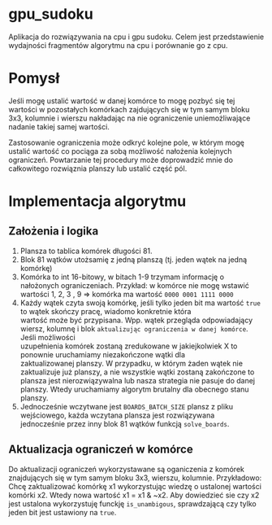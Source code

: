 # gpu_sudoku
Aplikacja do rozwiązywania na cpu i gpu sudoku. Celem jest przedstawienie wydajności fragmentów algorytmu na cpu i porównanie go z cpu.

# Pomysł
Jeśli mogę ustalić wartość w danej komórce to mogę pozbyć się tej wartości w pozostałych komórkach zajdujących się
w tym samym bloku 3x3, kolumnie i wierszu nakładając na nie ograniczenie uniemożliwające nadanie takiej samej wartości.

Zastosowanie ograniczenia może odkryć kolejne pole, w którym mogę ustalić wartość co pociąga za sobą możliwość 
nałożenia kolejnych ograniczeń. Powtarzanie tej procedury może doprowadzić mnie do całkowitego rozwiąznia planszy lub ustalić 
część pól.

# Implementacja algorytmu
## Założenia i logika
1) Plansza to tablica komórek długości 81.
2) Blok 81 wątków utożsamię z jedną planszą (tj. jeden wątek na jedną komórkę)
3) Komórka to int 16-bitowy, w bitach 1-9 trzymam informację o nałożonych ograniczeniach.
   Przykład:
     w komórce nie mogę wstawić wartości 1, 2, 3 , 9 => komórka ma wartość `0000 0001 1111 0000`
5) Każdy wątek czyta swoją komórkę, jeśli tylko jeden bit ma wartość `true` to wątek skończy pracę, wiadomo konkretnie która   
   wartość może być przypisana.
   Wpp. wątek przegląda odpowiadający wiersz, kolumnę i blok `aktualizując ograniczenia w danej komórce`. Jeśli możliwości    
   uzupełnienia komórek zostaną zredukowane w jakiejkolwiek X to ponownie uruchamiamy niezakończone wątki dla    
   zaktualizowanej planszy.
   W przypadku, w którym żaden wątek nie zaktualizuje już planszy, a nie wszystkie wątki zostaną zakończone to plansza jest
   nierozwiązywalna lub nasza strategia nie pasuje do danej planszy. Wtedy uruchamiamy algorytm brutalny dla obecnego stanu
   planszy.
6) Jednocześnie wczytwane jest `BOARDS_BATCH_SIZE` plansz z pliku wejściowego, każda wczytana plansza jest rozwiązywana    
   jednocześnie przez inny blok 81 wątków funkcją `solve_boards`.
## Aktualizacja ograniczeń w komórce
Do aktualizacji ograniczeń wykorzystawane są oganiczenia z komórek znajdujących się w tym samym bloku 3x3, wierszu, kolumnie. 
Przykładowo: Chcę zaktualizować komórkę x1 wykorzystując wiedzę o ustalonej wartości komórki x2. Wtedy nowa wartość x1 = x1 & ~x2. Aby dowiedzieć sie czy x2 jest ustalona wykorzystuję funckję `is_unambigous`, sprawdzającą czy tylko jeden bit jest ustawiony na `true`.

